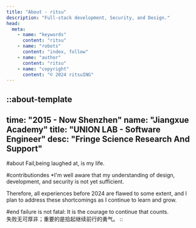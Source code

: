 ```yaml
---
title: "About - ritsu"
description: "Full-stack development, Security, and Design."
head:
  meta:
    - name: "keywords"
      content: "ritsu"
    - name: "robots"
      content: "index, follow"
    - name: "author"
      content: "ritsu"
    - name: "copyright"
      content: "© 2024 ritsuING"
---
```


::about-template
---
time: "2015 - Now Shenzhen"
name: "Jiangxue Academy"
title: "UNION LAB - Software Engineer"
desc: "Fringe Science Research And Support"
---
#about
Fail,being laughed at, is my life.

#contributiondes
\*I'm well aware that my understanding of design, development, and security is not yet sufficient.

Therefore, all experiences before 2024 are flawed to some extent, and I plan to address these shortcomings as I continue to learn and grow.

#end
failure is not fatal: It is the courage to continue that counts.<br>
失败无可厚非；重要的是拾起继续前行的勇气。
::
